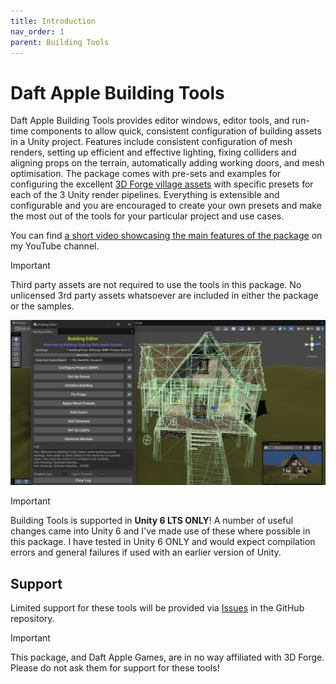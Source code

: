 ```yaml
---
title: Introduction
nav_order: 1
parent: Building Tools
---
```


# Daft Apple Building Tools

Daft Apple Building Tools provides editor windows, editor tools, and run-time components to allow quick, consistent configuration of building assets in a Unity project. Features include consistent configuration of mesh renders, setting up efficient and effective lighting, fixing colliders and aligning props on the terrain, automatically adding working doors, and mesh optimisation. The package comes with pre-sets and examples for configuring the excellent [3D Forge village assets](https://assetstore.unity.com/publishers/2970) with specific presets for each of the 3 Unity render pipelines. Everything is extensible and configurable and you are encouraged to create your own presets and make the most out of the tools for your particular project and use cases.

You can find [a short video showcasing the main features of the package](https://youtu.be/YNRg8EQDIb4) on my YouTube channel.

> [!IMPORTANT]
>
> Third party assets are not required to use the tools in this package. No unlicensed 3rd party assets whatsoever are included in either the package or the samples.
>

![](.\media\buildingtoolsbanner.png)

> [!IMPORTANT]
>
> Building Tools is supported in **Unity 6 LTS ONLY**! A number of useful changes came into Unity 6 and I've made use of these where possible in this package. I have tested in Unity 6 ONLY and would expect compilation errors and general failures if used with an earlier version of Unity.

## Support

Limited support for these tools will be provided via [Issues](https://github.com/mroshaw/building-tools/issues) in the GitHub repository.

> [!IMPORTANT]
>
> This package, and Daft Apple Games, are in no way affiliated with 3D Forge. Please do not ask them for support for these tools!
